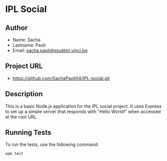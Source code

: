 # IPL Social

## Author
- Name: Sacha
- Lastname: Paoli
- Email: sacha.paoli@student.vinci.be

## Project URL
- https://github.com/SachaPaoli04/IPL-social.git

## Description
This is a basic Node.js application for the IPL social project. It uses Express to set up a simple server that responds with "Hello World!" when accessed at the root URL.

## Running Tests
To run the tests, use the following command:
```sh
npm test